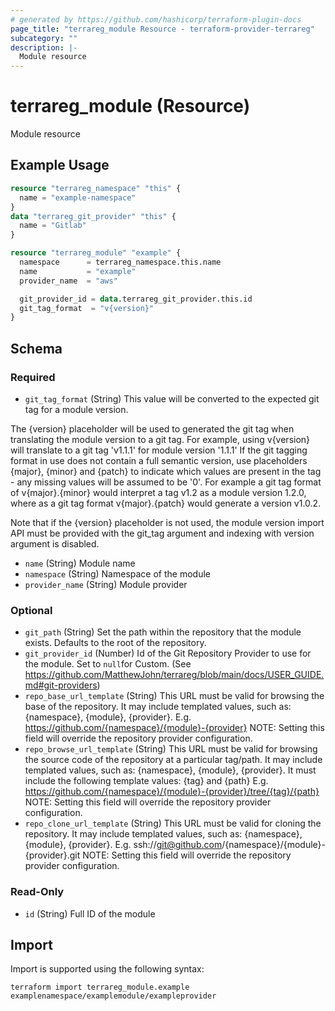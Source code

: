 ```yaml
---
# generated by https://github.com/hashicorp/terraform-plugin-docs
page_title: "terrareg_module Resource - terraform-provider-terrareg"
subcategory: ""
description: |-
  Module resource
---
```


# terrareg_module (Resource)

Module resource

## Example Usage

```terraform
resource "terrareg_namespace" "this" {
  name = "example-namespace"
}
data "terrareg_git_provider" "this" {
  name = "Gitlab"
}

resource "terrareg_module" "example" {
  namespace      = terrareg_namespace.this.name
  name           = "example"
  provider_name  = "aws"

  git_provider_id = data.terrareg_git_provider.this.id
  git_tag_format  = "v{version}"
}
```

<!-- schema generated by tfplugindocs -->
## Schema

### Required

- `git_tag_format` (String) This value will be converted to the expected git tag for a module version.

The {version} placeholder will be used to generated the git tag when translating the module version to a git tag.
For example, using v{version} will translate to a git tag 'v1.1.1' for module version '1.1.1'
If the git tagging format in use does not contain a full semantic version, use placeholders {major}, {minor} and {patch}
to indicate which values are present in the tag - any missing values will be assumed to be '0'.
For example a git tag format of v{major}.{minor} would interpret a tag v1.2 as a module version 1.2.0,
where as a git tag format v{major}.{patch} would generate a version v1.0.2.

Note that if the {version} placeholder is not used, the module version import API must be provided with the git_tag argument and indexing with version argument is disabled.
- `name` (String) Module name
- `namespace` (String) Namespace of the module
- `provider_name` (String) Module provider

### Optional

- `git_path` (String) Set the path within the repository that the module exists. Defaults to the root of the repository.
- `git_provider_id` (Number) Id of the Git Repository Provider to use for the module.
Set to `null`for Custom.
(See https://github.com/MatthewJohn/terrareg/blob/main/docs/USER_GUIDE.md#git-providers)
- `repo_base_url_template` (String) This URL must be valid for browsing the base of the repository.
It may include templated values, such as: {namespace}, {module}, {provider}.
E.g. https://github.com/{namespace}/{module}-{provider}
NOTE: Setting this field will override the repository provider configuration.
- `repo_browse_url_template` (String) This URL must be valid for browsing the source code of the repository at a particular tag/path.
									  It may include templated values, such as: {namespace}, {module}, {provider}.
									  It must include the following template values: {tag} and {path}
									  E.g. https://github.com/{namespace}/{module}-{provider}/tree/{tag}/{path}
									  NOTE: Setting this field will override the repository provider configuration.
- `repo_clone_url_template` (String) This URL must be valid for cloning the repository.
It may include templated values, such as: {namespace}, {module}, {provider}.
E.g. ssh://git@github.com/{namespace}/{module}-{provider}.git
NOTE: Setting this field will override the repository provider configuration.

### Read-Only

- `id` (String) Full ID of the module

## Import

Import is supported using the following syntax:

```shell
terraform import terrareg_module.example examplenamespace/examplemodule/exampleprovider
```
